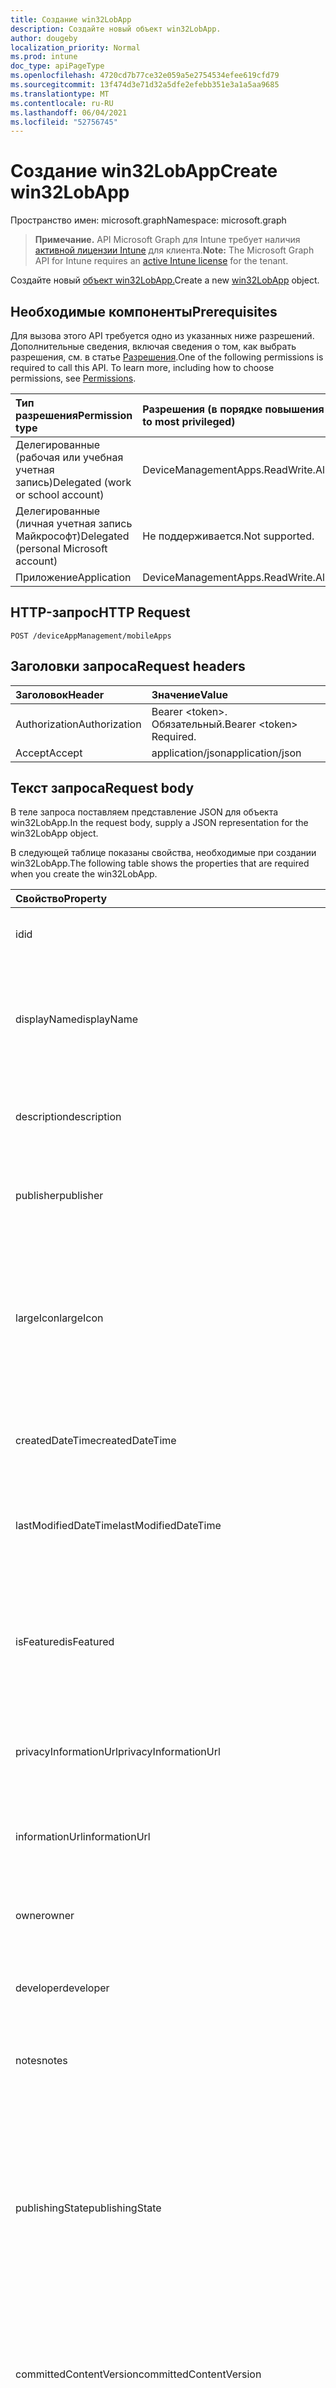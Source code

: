```yaml
---
title: Создание win32LobApp
description: Создайте новый объект win32LobApp.
author: dougeby
localization_priority: Normal
ms.prod: intune
doc_type: apiPageType
ms.openlocfilehash: 4720cd7b77ce32e059a5e2754534efee619cfd79
ms.sourcegitcommit: 13f474d3e71d32a5dfe2efebb351e3a1a5aa9685
ms.translationtype: MT
ms.contentlocale: ru-RU
ms.lasthandoff: 06/04/2021
ms.locfileid: "52756745"
---
```

# <a name="create-win32lobapp"></a><span data-ttu-id="39faf-103">Создание win32LobApp</span><span class="sxs-lookup"><span data-stu-id="39faf-103">Create win32LobApp</span></span>

<span data-ttu-id="39faf-104">Пространство имен: microsoft.graph</span><span class="sxs-lookup"><span data-stu-id="39faf-104">Namespace: microsoft.graph</span></span>

> <span data-ttu-id="39faf-105">**Примечание.** API Microsoft Graph для Intune требует наличия [активной лицензии Intune](https://go.microsoft.com/fwlink/?linkid=839381) для клиента.</span><span class="sxs-lookup"><span data-stu-id="39faf-105">**Note:** The Microsoft Graph API for Intune requires an [active Intune license](https://go.microsoft.com/fwlink/?linkid=839381) for the tenant.</span></span>

<span data-ttu-id="39faf-106">Создайте новый [объект win32LobApp.](../resources/intune-apps-win32lobapp.md)</span><span class="sxs-lookup"><span data-stu-id="39faf-106">Create a new [win32LobApp](../resources/intune-apps-win32lobapp.md) object.</span></span>

## <a name="prerequisites"></a><span data-ttu-id="39faf-107">Необходимые компоненты</span><span class="sxs-lookup"><span data-stu-id="39faf-107">Prerequisites</span></span>
<span data-ttu-id="39faf-p101">Для вызова этого API требуется одно из указанных ниже разрешений. Дополнительные сведения, включая сведения о том, как выбрать разрешения, см. в статье [Разрешения](/graph/permissions-reference).</span><span class="sxs-lookup"><span data-stu-id="39faf-p101">One of the following permissions is required to call this API. To learn more, including how to choose permissions, see [Permissions](/graph/permissions-reference).</span></span>

|<span data-ttu-id="39faf-110">Тип разрешения</span><span class="sxs-lookup"><span data-stu-id="39faf-110">Permission type</span></span>|<span data-ttu-id="39faf-111">Разрешения (в порядке повышения привилегий)</span><span class="sxs-lookup"><span data-stu-id="39faf-111">Permissions (from least to most privileged)</span></span>|
|:---|:---|
|<span data-ttu-id="39faf-112">Делегированные (рабочая или учебная учетная запись)</span><span class="sxs-lookup"><span data-stu-id="39faf-112">Delegated (work or school account)</span></span>|<span data-ttu-id="39faf-113">DeviceManagementApps.ReadWrite.All</span><span class="sxs-lookup"><span data-stu-id="39faf-113">DeviceManagementApps.ReadWrite.All</span></span>|
|<span data-ttu-id="39faf-114">Делегированные (личная учетная запись Майкрософт)</span><span class="sxs-lookup"><span data-stu-id="39faf-114">Delegated (personal Microsoft account)</span></span>|<span data-ttu-id="39faf-115">Не поддерживается.</span><span class="sxs-lookup"><span data-stu-id="39faf-115">Not supported.</span></span>|
|<span data-ttu-id="39faf-116">Приложение</span><span class="sxs-lookup"><span data-stu-id="39faf-116">Application</span></span>|<span data-ttu-id="39faf-117">DeviceManagementApps.ReadWrite.All</span><span class="sxs-lookup"><span data-stu-id="39faf-117">DeviceManagementApps.ReadWrite.All</span></span>|

## <a name="http-request"></a><span data-ttu-id="39faf-118">HTTP-запрос</span><span class="sxs-lookup"><span data-stu-id="39faf-118">HTTP Request</span></span>
<!-- {
  "blockType": "ignored"
}
-->
``` http
POST /deviceAppManagement/mobileApps
```

## <a name="request-headers"></a><span data-ttu-id="39faf-119">Заголовки запроса</span><span class="sxs-lookup"><span data-stu-id="39faf-119">Request headers</span></span>
|<span data-ttu-id="39faf-120">Заголовок</span><span class="sxs-lookup"><span data-stu-id="39faf-120">Header</span></span>|<span data-ttu-id="39faf-121">Значение</span><span class="sxs-lookup"><span data-stu-id="39faf-121">Value</span></span>|
|:---|:---|
|<span data-ttu-id="39faf-122">Authorization</span><span class="sxs-lookup"><span data-stu-id="39faf-122">Authorization</span></span>|<span data-ttu-id="39faf-123">Bearer &lt;token&gt;. Обязательный.</span><span class="sxs-lookup"><span data-stu-id="39faf-123">Bearer &lt;token&gt; Required.</span></span>|
|<span data-ttu-id="39faf-124">Accept</span><span class="sxs-lookup"><span data-stu-id="39faf-124">Accept</span></span>|<span data-ttu-id="39faf-125">application/json</span><span class="sxs-lookup"><span data-stu-id="39faf-125">application/json</span></span>|

## <a name="request-body"></a><span data-ttu-id="39faf-126">Текст запроса</span><span class="sxs-lookup"><span data-stu-id="39faf-126">Request body</span></span>
<span data-ttu-id="39faf-127">В теле запроса поставляем представление JSON для объекта win32LobApp.</span><span class="sxs-lookup"><span data-stu-id="39faf-127">In the request body, supply a JSON representation for the win32LobApp object.</span></span>

<span data-ttu-id="39faf-128">В следующей таблице показаны свойства, необходимые при создании win32LobApp.</span><span class="sxs-lookup"><span data-stu-id="39faf-128">The following table shows the properties that are required when you create the win32LobApp.</span></span>

|<span data-ttu-id="39faf-129">Свойство</span><span class="sxs-lookup"><span data-stu-id="39faf-129">Property</span></span>|<span data-ttu-id="39faf-130">Тип</span><span class="sxs-lookup"><span data-stu-id="39faf-130">Type</span></span>|<span data-ttu-id="39faf-131">Описание</span><span class="sxs-lookup"><span data-stu-id="39faf-131">Description</span></span>|
|:---|:---|:---|
|<span data-ttu-id="39faf-132">id</span><span class="sxs-lookup"><span data-stu-id="39faf-132">id</span></span>|<span data-ttu-id="39faf-133">String</span><span class="sxs-lookup"><span data-stu-id="39faf-133">String</span></span>|<span data-ttu-id="39faf-134">Ключ объекта.</span><span class="sxs-lookup"><span data-stu-id="39faf-134">Key of the entity.</span></span> <span data-ttu-id="39faf-135">Наследуется от [mobileApp](../resources/intune-apps-mobileapp.md).</span><span class="sxs-lookup"><span data-stu-id="39faf-135">Inherited from [mobileApp](../resources/intune-apps-mobileapp.md)</span></span>|
|<span data-ttu-id="39faf-136">displayName</span><span class="sxs-lookup"><span data-stu-id="39faf-136">displayName</span></span>|<span data-ttu-id="39faf-137">String</span><span class="sxs-lookup"><span data-stu-id="39faf-137">String</span></span>|<span data-ttu-id="39faf-138">Название приложения, которое предоставил или импортировал администратор.</span><span class="sxs-lookup"><span data-stu-id="39faf-138">The admin provided or imported title of the app.</span></span> <span data-ttu-id="39faf-139">Наследуется от [mobileApp](../resources/intune-apps-mobileapp.md).</span><span class="sxs-lookup"><span data-stu-id="39faf-139">Inherited from [mobileApp](../resources/intune-apps-mobileapp.md)</span></span>|
|<span data-ttu-id="39faf-140">description</span><span class="sxs-lookup"><span data-stu-id="39faf-140">description</span></span>|<span data-ttu-id="39faf-141">String</span><span class="sxs-lookup"><span data-stu-id="39faf-141">String</span></span>|<span data-ttu-id="39faf-142">Описание приложения.</span><span class="sxs-lookup"><span data-stu-id="39faf-142">The description of the app.</span></span> <span data-ttu-id="39faf-143">Наследуется от [mobileApp](../resources/intune-apps-mobileapp.md).</span><span class="sxs-lookup"><span data-stu-id="39faf-143">Inherited from [mobileApp](../resources/intune-apps-mobileapp.md)</span></span>|
|<span data-ttu-id="39faf-144">publisher</span><span class="sxs-lookup"><span data-stu-id="39faf-144">publisher</span></span>|<span data-ttu-id="39faf-145">String</span><span class="sxs-lookup"><span data-stu-id="39faf-145">String</span></span>|<span data-ttu-id="39faf-146">Издатель приложения.</span><span class="sxs-lookup"><span data-stu-id="39faf-146">The publisher of the app.</span></span> <span data-ttu-id="39faf-147">Наследуется от [mobileApp](../resources/intune-apps-mobileapp.md).</span><span class="sxs-lookup"><span data-stu-id="39faf-147">Inherited from [mobileApp](../resources/intune-apps-mobileapp.md)</span></span>|
|<span data-ttu-id="39faf-148">largeIcon</span><span class="sxs-lookup"><span data-stu-id="39faf-148">largeIcon</span></span>|[<span data-ttu-id="39faf-149">mimeContent</span><span class="sxs-lookup"><span data-stu-id="39faf-149">mimeContent</span></span>](../resources/intune-shared-mimecontent.md)|<span data-ttu-id="39faf-150">Представляет большой значок, который отображается в сведениях о приложении, используется для отправки значка.</span><span class="sxs-lookup"><span data-stu-id="39faf-150">The large icon, to be displayed in the app details and used for upload of the icon.</span></span> <span data-ttu-id="39faf-151">Наследуется от [mobileApp](../resources/intune-apps-mobileapp.md).</span><span class="sxs-lookup"><span data-stu-id="39faf-151">Inherited from [mobileApp](../resources/intune-apps-mobileapp.md)</span></span>|
|<span data-ttu-id="39faf-152">createdDateTime</span><span class="sxs-lookup"><span data-stu-id="39faf-152">createdDateTime</span></span>|<span data-ttu-id="39faf-153">DateTimeOffset</span><span class="sxs-lookup"><span data-stu-id="39faf-153">DateTimeOffset</span></span>|<span data-ttu-id="39faf-154">Дата и время создания приложения.</span><span class="sxs-lookup"><span data-stu-id="39faf-154">The date and time the app was created.</span></span> <span data-ttu-id="39faf-155">Наследуется от [mobileApp](../resources/intune-apps-mobileapp.md).</span><span class="sxs-lookup"><span data-stu-id="39faf-155">Inherited from [mobileApp](../resources/intune-apps-mobileapp.md)</span></span>|
|<span data-ttu-id="39faf-156">lastModifiedDateTime</span><span class="sxs-lookup"><span data-stu-id="39faf-156">lastModifiedDateTime</span></span>|<span data-ttu-id="39faf-157">DateTimeOffset</span><span class="sxs-lookup"><span data-stu-id="39faf-157">DateTimeOffset</span></span>|<span data-ttu-id="39faf-158">Дата и время последнего изменения приложения.</span><span class="sxs-lookup"><span data-stu-id="39faf-158">The date and time the app was last modified.</span></span> <span data-ttu-id="39faf-159">Наследуется от [mobileApp](../resources/intune-apps-mobileapp.md).</span><span class="sxs-lookup"><span data-stu-id="39faf-159">Inherited from [mobileApp](../resources/intune-apps-mobileapp.md)</span></span>|
|<span data-ttu-id="39faf-160">isFeatured</span><span class="sxs-lookup"><span data-stu-id="39faf-160">isFeatured</span></span>|<span data-ttu-id="39faf-161">Boolean</span><span class="sxs-lookup"><span data-stu-id="39faf-161">Boolean</span></span>|<span data-ttu-id="39faf-162">Значение, которое показывает, отмечено ли приложение как подобранное администратором. Наследуется от объекта [mobileApp](../resources/intune-apps-mobileapp.md).</span><span class="sxs-lookup"><span data-stu-id="39faf-162">The value indicating whether the app is marked as featured by the admin. Inherited from [mobileApp](../resources/intune-apps-mobileapp.md)</span></span>|
|<span data-ttu-id="39faf-163">privacyInformationUrl</span><span class="sxs-lookup"><span data-stu-id="39faf-163">privacyInformationUrl</span></span>|<span data-ttu-id="39faf-164">String</span><span class="sxs-lookup"><span data-stu-id="39faf-164">String</span></span>|<span data-ttu-id="39faf-165">URL-адрес заявления о конфиденциальности.</span><span class="sxs-lookup"><span data-stu-id="39faf-165">The privacy statement Url.</span></span> <span data-ttu-id="39faf-166">Наследуется от [mobileApp](../resources/intune-apps-mobileapp.md).</span><span class="sxs-lookup"><span data-stu-id="39faf-166">Inherited from [mobileApp](../resources/intune-apps-mobileapp.md)</span></span>|
|<span data-ttu-id="39faf-167">informationUrl</span><span class="sxs-lookup"><span data-stu-id="39faf-167">informationUrl</span></span>|<span data-ttu-id="39faf-168">String</span><span class="sxs-lookup"><span data-stu-id="39faf-168">String</span></span>|<span data-ttu-id="39faf-169">URL-адрес страницы с дополнительными сведениями.</span><span class="sxs-lookup"><span data-stu-id="39faf-169">The more information Url.</span></span> <span data-ttu-id="39faf-170">Наследуется от [mobileApp](../resources/intune-apps-mobileapp.md).</span><span class="sxs-lookup"><span data-stu-id="39faf-170">Inherited from [mobileApp](../resources/intune-apps-mobileapp.md)</span></span>|
|<span data-ttu-id="39faf-171">owner</span><span class="sxs-lookup"><span data-stu-id="39faf-171">owner</span></span>|<span data-ttu-id="39faf-172">String</span><span class="sxs-lookup"><span data-stu-id="39faf-172">String</span></span>|<span data-ttu-id="39faf-173">Владелец приложения.</span><span class="sxs-lookup"><span data-stu-id="39faf-173">The owner of the app.</span></span> <span data-ttu-id="39faf-174">Наследуется от [mobileApp](../resources/intune-apps-mobileapp.md).</span><span class="sxs-lookup"><span data-stu-id="39faf-174">Inherited from [mobileApp](../resources/intune-apps-mobileapp.md)</span></span>|
|<span data-ttu-id="39faf-175">developer</span><span class="sxs-lookup"><span data-stu-id="39faf-175">developer</span></span>|<span data-ttu-id="39faf-176">String</span><span class="sxs-lookup"><span data-stu-id="39faf-176">String</span></span>|<span data-ttu-id="39faf-177">Разработчик приложения.</span><span class="sxs-lookup"><span data-stu-id="39faf-177">The developer of the app.</span></span> <span data-ttu-id="39faf-178">Наследуется от [mobileApp](../resources/intune-apps-mobileapp.md).</span><span class="sxs-lookup"><span data-stu-id="39faf-178">Inherited from [mobileApp](../resources/intune-apps-mobileapp.md)</span></span>|
|<span data-ttu-id="39faf-179">notes</span><span class="sxs-lookup"><span data-stu-id="39faf-179">notes</span></span>|<span data-ttu-id="39faf-180">String</span><span class="sxs-lookup"><span data-stu-id="39faf-180">String</span></span>|<span data-ttu-id="39faf-181">Заметки для приложения.</span><span class="sxs-lookup"><span data-stu-id="39faf-181">Notes for the app.</span></span> <span data-ttu-id="39faf-182">Наследуется от [mobileApp](../resources/intune-apps-mobileapp.md).</span><span class="sxs-lookup"><span data-stu-id="39faf-182">Inherited from [mobileApp](../resources/intune-apps-mobileapp.md)</span></span>|
|<span data-ttu-id="39faf-183">publishingState</span><span class="sxs-lookup"><span data-stu-id="39faf-183">publishingState</span></span>|[<span data-ttu-id="39faf-184">mobileAppPublishingState</span><span class="sxs-lookup"><span data-stu-id="39faf-184">mobileAppPublishingState</span></span>](../resources/intune-apps-mobileapppublishingstate.md)|<span data-ttu-id="39faf-185">Состояние публикации для приложения.</span><span class="sxs-lookup"><span data-stu-id="39faf-185">The publishing state for the app.</span></span> <span data-ttu-id="39faf-186">Приложение невозможно назначить, если оно не опубликовано.</span><span class="sxs-lookup"><span data-stu-id="39faf-186">The app cannot be assigned unless the app is published.</span></span> <span data-ttu-id="39faf-187">Унаследованный от [mobileApp](../resources/intune-apps-mobileapp.md).</span><span class="sxs-lookup"><span data-stu-id="39faf-187">Inherited from [mobileApp](../resources/intune-apps-mobileapp.md).</span></span> <span data-ttu-id="39faf-188">Возможные значения: `notPublished`, `processing`, `published`.</span><span class="sxs-lookup"><span data-stu-id="39faf-188">Possible values are: `notPublished`, `processing`, `published`.</span></span>|
|<span data-ttu-id="39faf-189">committedContentVersion</span><span class="sxs-lookup"><span data-stu-id="39faf-189">committedContentVersion</span></span>|<span data-ttu-id="39faf-190">String</span><span class="sxs-lookup"><span data-stu-id="39faf-190">String</span></span>|<span data-ttu-id="39faf-191">Внутренняя версия подтвержденного содержимого.</span><span class="sxs-lookup"><span data-stu-id="39faf-191">The internal committed content version.</span></span> <span data-ttu-id="39faf-192">Наследуется от [mobileLobApp](../resources/intune-apps-mobilelobapp.md).</span><span class="sxs-lookup"><span data-stu-id="39faf-192">Inherited from [mobileLobApp](../resources/intune-apps-mobilelobapp.md)</span></span>|
|<span data-ttu-id="39faf-193">fileName</span><span class="sxs-lookup"><span data-stu-id="39faf-193">fileName</span></span>|<span data-ttu-id="39faf-194">String</span><span class="sxs-lookup"><span data-stu-id="39faf-194">String</span></span>|<span data-ttu-id="39faf-195">Имя основного файла бизнес-приложения.</span><span class="sxs-lookup"><span data-stu-id="39faf-195">The name of the main Lob application file.</span></span> <span data-ttu-id="39faf-196">Наследуется от [mobileLobApp](../resources/intune-apps-mobilelobapp.md).</span><span class="sxs-lookup"><span data-stu-id="39faf-196">Inherited from [mobileLobApp](../resources/intune-apps-mobilelobapp.md)</span></span>|
|<span data-ttu-id="39faf-197">size</span><span class="sxs-lookup"><span data-stu-id="39faf-197">size</span></span>|<span data-ttu-id="39faf-198">Int64</span><span class="sxs-lookup"><span data-stu-id="39faf-198">Int64</span></span>|<span data-ttu-id="39faf-199">Общий размер, включая все отправленные файлы.</span><span class="sxs-lookup"><span data-stu-id="39faf-199">The total size, including all uploaded files.</span></span> <span data-ttu-id="39faf-200">Наследуется от [mobileLobApp](../resources/intune-apps-mobilelobapp.md).</span><span class="sxs-lookup"><span data-stu-id="39faf-200">Inherited from [mobileLobApp](../resources/intune-apps-mobilelobapp.md)</span></span>|
|<span data-ttu-id="39faf-201">installCommandLine</span><span class="sxs-lookup"><span data-stu-id="39faf-201">installCommandLine</span></span>|<span data-ttu-id="39faf-202">String</span><span class="sxs-lookup"><span data-stu-id="39faf-202">String</span></span>|<span data-ttu-id="39faf-203">Командная строка для установки этого приложения</span><span class="sxs-lookup"><span data-stu-id="39faf-203">The command line to install this app</span></span>|
|<span data-ttu-id="39faf-204">uninstallCommandLine</span><span class="sxs-lookup"><span data-stu-id="39faf-204">uninstallCommandLine</span></span>|<span data-ttu-id="39faf-205">String</span><span class="sxs-lookup"><span data-stu-id="39faf-205">String</span></span>|<span data-ttu-id="39faf-206">Командная строка, чтобы удалить это приложение</span><span class="sxs-lookup"><span data-stu-id="39faf-206">The command line to uninstall this app</span></span>|
|<span data-ttu-id="39faf-207">applicableArchitectures</span><span class="sxs-lookup"><span data-stu-id="39faf-207">applicableArchitectures</span></span>|[<span data-ttu-id="39faf-208">windowsArchitecture</span><span class="sxs-lookup"><span data-stu-id="39faf-208">windowsArchitecture</span></span>](../resources/intune-apps-windowsarchitecture.md)|<span data-ttu-id="39faf-209">Архитектура Windows, которая поддерживается этим приложением.</span><span class="sxs-lookup"><span data-stu-id="39faf-209">The Windows architecture(s) for which this app can run on.</span></span> <span data-ttu-id="39faf-210">Возможные значения: `none`, `x86`, `x64`, `arm`, `neutral`.</span><span class="sxs-lookup"><span data-stu-id="39faf-210">Possible values are: `none`, `x86`, `x64`, `arm`, `neutral`.</span></span>|
|<span data-ttu-id="39faf-211">minimumFreeDiskSpaceInMB</span><span class="sxs-lookup"><span data-stu-id="39faf-211">minimumFreeDiskSpaceInMB</span></span>|<span data-ttu-id="39faf-212">Int32</span><span class="sxs-lookup"><span data-stu-id="39faf-212">Int32</span></span>|<span data-ttu-id="39faf-213">Значение минимального свободного пространства диска, необходимого для установки этого приложения.</span><span class="sxs-lookup"><span data-stu-id="39faf-213">The value for the minimum free disk space which is required to install this app.</span></span>|
|<span data-ttu-id="39faf-214">minimumMemoryInMB</span><span class="sxs-lookup"><span data-stu-id="39faf-214">minimumMemoryInMB</span></span>|<span data-ttu-id="39faf-215">Int32</span><span class="sxs-lookup"><span data-stu-id="39faf-215">Int32</span></span>|<span data-ttu-id="39faf-216">Значение минимальной физической памяти, необходимой для установки этого приложения.</span><span class="sxs-lookup"><span data-stu-id="39faf-216">The value for the minimum physical memory which is required to install this app.</span></span>|
|<span data-ttu-id="39faf-217">minimumNumberOfProcessors</span><span class="sxs-lookup"><span data-stu-id="39faf-217">minimumNumberOfProcessors</span></span>|<span data-ttu-id="39faf-218">Int32</span><span class="sxs-lookup"><span data-stu-id="39faf-218">Int32</span></span>|<span data-ttu-id="39faf-219">Значение минимального числа процессоров, необходимое для установки этого приложения.</span><span class="sxs-lookup"><span data-stu-id="39faf-219">The value for the minimum number of processors which is required to install this app.</span></span>|
|<span data-ttu-id="39faf-220">minimumCpuSpeedInMHz</span><span class="sxs-lookup"><span data-stu-id="39faf-220">minimumCpuSpeedInMHz</span></span>|<span data-ttu-id="39faf-221">Int32</span><span class="sxs-lookup"><span data-stu-id="39faf-221">Int32</span></span>|<span data-ttu-id="39faf-222">Значение минимальной скорости процессора, необходимой для установки этого приложения.</span><span class="sxs-lookup"><span data-stu-id="39faf-222">The value for the minimum CPU speed which is required to install this app.</span></span>|
|<span data-ttu-id="39faf-223">правила</span><span class="sxs-lookup"><span data-stu-id="39faf-223">rules</span></span>|<span data-ttu-id="39faf-224">[коллекция win32LobAppRule](../resources/intune-apps-win32lobapprule.md)</span><span class="sxs-lookup"><span data-stu-id="39faf-224">[win32LobAppRule](../resources/intune-apps-win32lobapprule.md) collection</span></span>|<span data-ttu-id="39faf-225">Правила обнаружения и требования для этого приложения.</span><span class="sxs-lookup"><span data-stu-id="39faf-225">The detection and requirement rules for this app.</span></span>|
|<span data-ttu-id="39faf-226">installExperience</span><span class="sxs-lookup"><span data-stu-id="39faf-226">installExperience</span></span>|[<span data-ttu-id="39faf-227">win32LobAppInstallExperience</span><span class="sxs-lookup"><span data-stu-id="39faf-227">win32LobAppInstallExperience</span></span>](../resources/intune-apps-win32lobappinstallexperience.md)|<span data-ttu-id="39faf-228">Возможность установки этого приложения.</span><span class="sxs-lookup"><span data-stu-id="39faf-228">The install experience for this app.</span></span>|
|<span data-ttu-id="39faf-229">returnCodes</span><span class="sxs-lookup"><span data-stu-id="39faf-229">returnCodes</span></span>|<span data-ttu-id="39faf-230">[коллекция win32LobAppReturnCode](../resources/intune-apps-win32lobappreturncode.md)</span><span class="sxs-lookup"><span data-stu-id="39faf-230">[win32LobAppReturnCode](../resources/intune-apps-win32lobappreturncode.md) collection</span></span>|<span data-ttu-id="39faf-231">Коды возврата для поведения после установки.</span><span class="sxs-lookup"><span data-stu-id="39faf-231">The return codes for post installation behavior.</span></span>|
|<span data-ttu-id="39faf-232">msiInformation</span><span class="sxs-lookup"><span data-stu-id="39faf-232">msiInformation</span></span>|[<span data-ttu-id="39faf-233">win32LobAppMsiInformation</span><span class="sxs-lookup"><span data-stu-id="39faf-233">win32LobAppMsiInformation</span></span>](../resources/intune-apps-win32lobappmsiinformation.md)|<span data-ttu-id="39faf-234">Сведения о MSI, если это приложение Win32 является приложением MSI.</span><span class="sxs-lookup"><span data-stu-id="39faf-234">The MSI details if this Win32 app is an MSI app.</span></span>|
|<span data-ttu-id="39faf-235">setupFilePath</span><span class="sxs-lookup"><span data-stu-id="39faf-235">setupFilePath</span></span>|<span data-ttu-id="39faf-236">String</span><span class="sxs-lookup"><span data-stu-id="39faf-236">String</span></span>|<span data-ttu-id="39faf-237">Относительный путь файла установки в зашифрованном пакете Win32LobApp.</span><span class="sxs-lookup"><span data-stu-id="39faf-237">The relative path of the setup file in the encrypted Win32LobApp package.</span></span>|
|<span data-ttu-id="39faf-238">minimumSupportedWindowsRelease</span><span class="sxs-lookup"><span data-stu-id="39faf-238">minimumSupportedWindowsRelease</span></span>|<span data-ttu-id="39faf-239">String</span><span class="sxs-lookup"><span data-stu-id="39faf-239">String</span></span>|<span data-ttu-id="39faf-240">Значение для минимального поддерживаемых выпусков windows.</span><span class="sxs-lookup"><span data-stu-id="39faf-240">The value for the minimum supported windows release.</span></span>|



## <a name="response"></a><span data-ttu-id="39faf-241">Отклик</span><span class="sxs-lookup"><span data-stu-id="39faf-241">Response</span></span>
<span data-ttu-id="39faf-242">В случае успеха этот метод возвращает код отклика и `201 Created` [объект win32LobApp](../resources/intune-apps-win32lobapp.md) в тексте ответа.</span><span class="sxs-lookup"><span data-stu-id="39faf-242">If successful, this method returns a `201 Created` response code and a [win32LobApp](../resources/intune-apps-win32lobapp.md) object in the response body.</span></span>

## <a name="example"></a><span data-ttu-id="39faf-243">Пример</span><span class="sxs-lookup"><span data-stu-id="39faf-243">Example</span></span>

### <a name="request"></a><span data-ttu-id="39faf-244">Запрос</span><span class="sxs-lookup"><span data-stu-id="39faf-244">Request</span></span>
<span data-ttu-id="39faf-245">Ниже приведен пример запроса.</span><span class="sxs-lookup"><span data-stu-id="39faf-245">Here is an example of the request.</span></span>
``` http
POST https://graph.microsoft.com/v1.0/deviceAppManagement/mobileApps
Content-type: application/json
Content-length: 2134

{
  "@odata.type": "#microsoft.graph.win32LobApp",
  "displayName": "Display Name value",
  "description": "Description value",
  "publisher": "Publisher value",
  "largeIcon": {
    "@odata.type": "microsoft.graph.mimeContent",
    "type": "Type value",
    "value": "dmFsdWU="
  },
  "isFeatured": true,
  "privacyInformationUrl": "https://example.com/privacyInformationUrl/",
  "informationUrl": "https://example.com/informationUrl/",
  "owner": "Owner value",
  "developer": "Developer value",
  "notes": "Notes value",
  "publishingState": "processing",
  "committedContentVersion": "Committed Content Version value",
  "fileName": "File Name value",
  "size": 4,
  "installCommandLine": "Install Command Line value",
  "uninstallCommandLine": "Uninstall Command Line value",
  "applicableArchitectures": "x86",
  "minimumFreeDiskSpaceInMB": 8,
  "minimumMemoryInMB": 1,
  "minimumNumberOfProcessors": 9,
  "minimumCpuSpeedInMHz": 4,
  "rules": [
    {
      "@odata.type": "microsoft.graph.win32LobAppRegistryRule",
      "ruleType": "requirement",
      "check32BitOn64System": true,
      "keyPath": "Key Path value",
      "valueName": "Value Name value",
      "operationType": "exists",
      "operator": "equal",
      "comparisonValue": "Comparison Value value"
    }
  ],
  "installExperience": {
    "@odata.type": "microsoft.graph.win32LobAppInstallExperience",
    "runAsAccount": "user",
    "deviceRestartBehavior": "allow"
  },
  "returnCodes": [
    {
      "@odata.type": "microsoft.graph.win32LobAppReturnCode",
      "returnCode": 10,
      "type": "success"
    }
  ],
  "msiInformation": {
    "@odata.type": "microsoft.graph.win32LobAppMsiInformation",
    "productCode": "Product Code value",
    "productVersion": "Product Version value",
    "upgradeCode": "Upgrade Code value",
    "requiresReboot": true,
    "packageType": "perUser",
    "productName": "Product Name value",
    "publisher": "Publisher value"
  },
  "setupFilePath": "Setup File Path value",
  "minimumSupportedWindowsRelease": "Minimum Supported Windows Release value"
}
```

### <a name="response"></a><span data-ttu-id="39faf-246">Отклик</span><span class="sxs-lookup"><span data-stu-id="39faf-246">Response</span></span>
<span data-ttu-id="39faf-p119">Ниже приведен пример отклика. Примечание. Объект отклика, показанный здесь, может быть усечен для краткости. При фактическом вызове будут возвращены все свойства.</span><span class="sxs-lookup"><span data-stu-id="39faf-p119">Here is an example of the response. Note: The response object shown here may be truncated for brevity. All of the properties will be returned from an actual call.</span></span>
``` http
HTTP/1.1 201 Created
Content-Type: application/json
Content-Length: 2306

{
  "@odata.type": "#microsoft.graph.win32LobApp",
  "id": "9607b530-b530-9607-30b5-079630b50796",
  "displayName": "Display Name value",
  "description": "Description value",
  "publisher": "Publisher value",
  "largeIcon": {
    "@odata.type": "microsoft.graph.mimeContent",
    "type": "Type value",
    "value": "dmFsdWU="
  },
  "createdDateTime": "2017-01-01T00:02:43.5775965-08:00",
  "lastModifiedDateTime": "2017-01-01T00:00:35.1329464-08:00",
  "isFeatured": true,
  "privacyInformationUrl": "https://example.com/privacyInformationUrl/",
  "informationUrl": "https://example.com/informationUrl/",
  "owner": "Owner value",
  "developer": "Developer value",
  "notes": "Notes value",
  "publishingState": "processing",
  "committedContentVersion": "Committed Content Version value",
  "fileName": "File Name value",
  "size": 4,
  "installCommandLine": "Install Command Line value",
  "uninstallCommandLine": "Uninstall Command Line value",
  "applicableArchitectures": "x86",
  "minimumFreeDiskSpaceInMB": 8,
  "minimumMemoryInMB": 1,
  "minimumNumberOfProcessors": 9,
  "minimumCpuSpeedInMHz": 4,
  "rules": [
    {
      "@odata.type": "microsoft.graph.win32LobAppRegistryRule",
      "ruleType": "requirement",
      "check32BitOn64System": true,
      "keyPath": "Key Path value",
      "valueName": "Value Name value",
      "operationType": "exists",
      "operator": "equal",
      "comparisonValue": "Comparison Value value"
    }
  ],
  "installExperience": {
    "@odata.type": "microsoft.graph.win32LobAppInstallExperience",
    "runAsAccount": "user",
    "deviceRestartBehavior": "allow"
  },
  "returnCodes": [
    {
      "@odata.type": "microsoft.graph.win32LobAppReturnCode",
      "returnCode": 10,
      "type": "success"
    }
  ],
  "msiInformation": {
    "@odata.type": "microsoft.graph.win32LobAppMsiInformation",
    "productCode": "Product Code value",
    "productVersion": "Product Version value",
    "upgradeCode": "Upgrade Code value",
    "requiresReboot": true,
    "packageType": "perUser",
    "productName": "Product Name value",
    "publisher": "Publisher value"
  },
  "setupFilePath": "Setup File Path value",
  "minimumSupportedWindowsRelease": "Minimum Supported Windows Release value"
}
```




